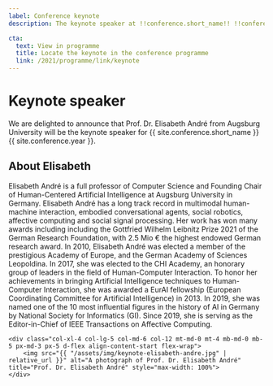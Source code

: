 ```yaml
---
label: Conference keynote
description: The keynote speaker at !!conference.short_name!! !!conference.year!!.

cta:
  text: View in programme
  title: Locate the keynote in the conference programme
  link: /2021/programme/link/keynote
---
```


# Keynote speaker

We are delighted to announce that Prof. Dr. Elisabeth André from Augsburg University will be the keynote speaker for {{ site.conference.short_name }} {{ site.conference.year }}.



## About Elisabeth

<div class="row">
	<div class="col-xl-8 col-lg-7 col-md-6 col-12">
    <p>
        Elisabeth André is a full professor of Computer Science and Founding Chair of Human-Centered Artificial Intelligence at Augsburg University in Germany. Elisabeth André has a long track record in multimodal human-machine interaction, embodied conversational agents, social robotics, affective computing and social signal processing. Her work has won many awards including  including the Gottfried Wilhelm Leibnitz Prize 2021 of the German Research Foundation, with 2.5 Mio € the highest endowed German research award. In 2010, Elisabeth André was elected a member of the prestigious Academy of Europe, and the German Academy of Sciences Leopoldina. In 2017, she was elected to the CHI Academy, an honorary group of leaders in the field of Human-Computer Interaction. To honor her achievements in bringing Artificial Intelligence techniques to Human-Computer Interaction, she was awarded a EurAI fellowship (European Coordinating Committee for Artificial Intelligence) in 2013. In 2019, she was named one of the 10 most influential figures in the history of AI in Germany by National Society for Informatics (GI). Since 2019, she is serving as the Editor-in-Chief of IEEE Transactions on Affective Computing.
    </p>
    </div>
        
    <div class="col-xl-4 col-lg-5 col-md-6 col-12 mt-md-0 mt-4 mb-md-0 mb-5 px-md-3 px-5 d-flex align-content-start flex-wrap">
        <img src="{{ "/assets/img/keynote-elisabeth-andre.jpg" | relative_url }}" alt="A photograph of Prof. Dr. Elisabeth André" title="Prof. Dr. Elisabeth André" style="max-width: 100%">
    </div>
</div>